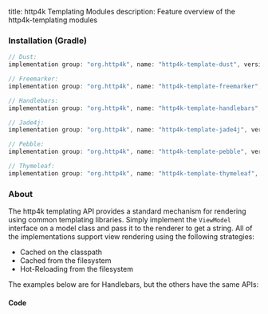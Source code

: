 title: http4k Templating Modules
description: Feature overview of the http4k-templating modules

### Installation (Gradle)

```groovy
// Dust: 
implementation group: "org.http4k", name: "http4k-template-dust", version: "4.32.0.0"

// Freemarker: 
implementation group: "org.http4k", name: "http4k-template-freemarker", version: "4.32.0.0"

// Handlebars: 
implementation group: "org.http4k", name: "http4k-template-handlebars", version: "4.32.0.0"

// Jade4j: 
implementation group: "org.http4k", name: "http4k-template-jade4j", version: "4.32.0.0"

// Pebble: 
implementation group: "org.http4k", name: "http4k-template-pebble", version: "4.32.0.0"

// Thymeleaf: 
implementation group: "org.http4k", name: "http4k-template-thymeleaf", version: "4.32.0.0"
```

### About
The http4k templating API provides a standard mechanism for rendering using common templating libraries. Simply implement the `ViewModel` interface on a model class and pass it to the renderer to get a string. All of the implementations support view rendering using the following strategies:

* Cached on the classpath
* Cached from the filesystem
* Hot-Reloading from the filesystem

The examples below are for Handlebars, but the others have the same APIs:

#### Code  [<img class="octocat"/>](https://github.com/http4k/http4k/blob/master/src/docs/guide/reference/templating/example.kt)

<script src="https://gist-it.appspot.com/https://github.com/http4k/http4k/blob/master/src/docs/guide/reference/templating/example.kt"></script>

[http4k]: https://http4k.org
